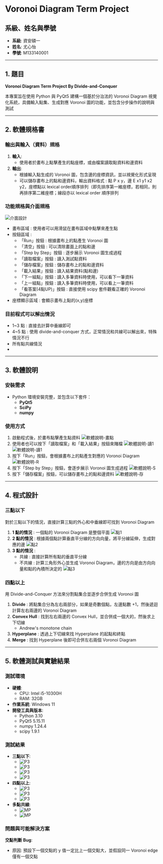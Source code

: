 # Voronoi Diagram Term Project

## 系級、姓名與學號
- **系級**: 資安碩一
- **姓名**: 尤心怡
- **學號**: M133140001

---

## 1. 題目
**Voronoi Diagram Term Project By Divide-and-Conquer**

本專案旨在使用 Python 與 PyQt5 建構一個基於分治法的 Voronoi Diagram 視覺化系統，具備輸入點集、生成對應 Voronoi 圖的功能，並包含分步操作的說明與測試

---

## 2. 軟體規格書

### 輸出與輸入（資料）規格
1. **輸入**:
   - 使用者於畫布上點擊產生的點座標，或由檔案讀取點資料和邊資料
2. **輸出**:
   - 根據輸入點生成的 Voronoi 圖，包含邊的座標資訊，並以視覺化形式呈現
   - 可以儲存畫布上的點和邊資料，輸出資料格式 : 點 P x y，邊 E x1 y1 x2 y2，座標點以 lexical order順序排列（即先排序第一維座標，若相同，則再排序第二維座標；線段亦以 lexical order 順序排列

### 功能規格與介面規格
![介面設計](pic/program-design.png)
- 畫布區域 : 使用者可以用滑鼠在畫布區域中點擊來產生點
- 按鈕區域 :
  - 「Run」按鈕 : 根據畫布上的點產生 Voronoi 圖
  - 「清空」按鈕 : 可以清除畫面上的點和邊
  - 「Step by Step」按鈕 : 逐步展示 Voronoi 圖生成過程
  - 「讀取檔案」按鈕 : 讀入測試點資料
  - 「儲存檔案」按鈕 : 儲存畫布上的點和邊資料
  - 「載入結果」按鈕 : 讀入結果資料(點和邊)
  - 「下一組點」按鈕 : 讀入多筆資料時使用，可以看下一筆資料
  - 「上一組點」按鈕 : 讀入多筆資料時使用，可以看上一筆資料
  - 「看答案(4點UP)」按鈕 : 直接使用 scipy 套件觀看正確的 Voronoi Diagram
- 座標顯示區域 : 會顯示畫布上點的(x,y)座標

### 目前程式可以解出情況
- 1~3 點 : 直接去計算中垂線即可
- 4~5 點 : 使用 divide-and-conquer 方式，正常情況和共線可以解出來，特殊情況不行
- 所有點共線情況
- 
---

## 3. 軟體說明

### 安裝需求
- Python 環境安裝完整，並包含以下套件：
  - **PyQt5**
  - **SciPy**
  - **numpy**

### 使用方式
1. 啟動程式後，於畫布點擊產生點資料 ![軟體說明-畫點](/pic/usage1.png)
2. 使用者也可以按下「讀取檔案」和「載入結果」按鈕來賭檔 ![軟體說明-讀1](/pic/usage4.png) ![軟體說明-讀1](/pic/usage5.png)
3. 按下「Run」按鈕，會根據畫布上的點產生對應的 Voronoi Diagram ![軟體說明-R](/pic/usage2.png)
4. 按下「Step by Step」按鈕，會逐步展示 Voronoi 圖生成過程 ![軟體說明-S](/pic/usage3.png)
5. 按下「儲存檔案」按鈕，可以儲存畫布上的點和邊資料 ![軟體說明-存](/pic/usage6.png)

---

## 4. 程式設計

### 三點以下
對於三點以下的情況，直接計算三點的外心和中垂線即可找到 Voronoi Diagram
1. **1 點的情況** : 一個點的 Voronoi Diagram 是整個平面 ![點1](/pic/point1.png)
2. **2 點的情況** : 根據兩個點計算垂直平分線的方向向量，將平分線延伸，生成對應的邊 ![點2](/pic/point2.png)
3. **3 點的情況** : 
   - 共線 : 直接計算所有點的垂直平分線
   - 不共線 : 計算三角形外心並生成 Voronoi Diagram，邊的方向是由方向向量和點的內積所決定的 ![點3](/pic/point3.png)

### 四點以上
用 Divide-and-Conquer 方法來分割點集合並逐步合併生成 Voronoi 圖
1. **Divide** : 將點集合分為左右兩部分，如果是奇數個點，左邊點數 +1，然後遞迴計算左右兩邊的 Voronoi Diagram
2. **Convex Hull** : 找到左右兩邊的 Convex Hull，並合併成一個大的，然後求上下切線
   - Andrew's monotone chain
3. **Hyperplane** : 透過上下切線來找 Hyperplane 的起點和終點
4. **Merge** : 找到 Hyperplane 後即可合併左右兩個 Voronoi Diagram

---

## 5. 軟體測試與實驗結果

### 測試環境
- **硬體**:
  - CPU: Intel i5-10300H
  - RAM: 32GB
- **作業系統**: Windows 11
- **開發工具與版本**:
  - Python 3.10
  - PyQt5 5.15.11
  - numpy 1.24.4
  - scipy 1.9.1

### 測試結果
- **三點以下**:
   - ![P3](/pic/test2-3.png)
   - ![P3](/pic/test2-4.png)
   - ![P3](/pic/test2-5.png)
   - ![P3](/pic/test2-6.png)
- **四點以上**:
   - ![P3](/pic/test3-1.png)
   - ![P3](/pic/test3-4.png)
   - ![P3](/pic/test3-6.png)
- **多點共線**:
   - ![MP](/pic/test4-1.png)
   - ![MP](/pic/test4-2.png)
   
  

### 問題與可能解決方案
**交點判斷 Bug**:
   - 原因: 預設下一個交點的 y 值一定比上一個交點大，並假設同一 Voronoi edge 僅有一個交點

